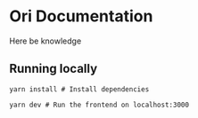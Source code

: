 # Ori Documentation

Here be knowledge

## Running locally

```shell
yarn install # Install dependencies

yarn dev # Run the frontend on localhost:3000
```
